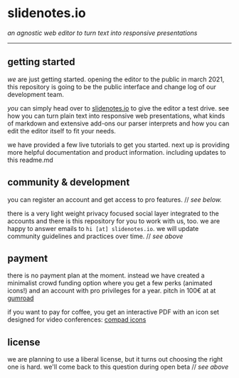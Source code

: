 # slidenotes.io

*an agnostic web editor to turn text into responsive presentations*

---

## getting started

*we* are just getting started. opening the editor to the public in march 2021, this repository is going to be the public interface and change log of our development team.

*you* can simply head over to [slidenotes.io](https://editor.slidenotes.io/?tutorial=welcome) to give the editor a test drive. see how you can turn plain text into responsive web presentations, what kinds of markdown and extensive add-ons our parser interprets and how you can edit the editor itself to fit your needs.

we have provided a few live tutorials to get you started. next up is providing more helpful documentation and product information. including updates to this readme.md

## community & development

you can register an account and get access to pro features. // *see below.*

there is a very light weight privacy focused social layer integrated to the accounts and there is this repository for you to work with us, too. we are happy to answer emails to `hi [at] slidenotes.io`. we will update community guidelines and practices over time. // *see above*

## payment

there is no payment plan at the moment. instead we have created a minimalist crowd funding option where you get a few perks (animated icons!) and an account with pro privileges for a year. pitch in 100€ at at [gumroad](https://gum.co/slidenotes-support)

if you want to pay for coffee, you get an interactive PDF with an icon set designed for video conferences: [compad icons](https://gum.co/compad-cards)

## license

we are planning to use a liberal license, but it turns out choosing the right one is hard. we'll come back to this question during open beta // *see above*
